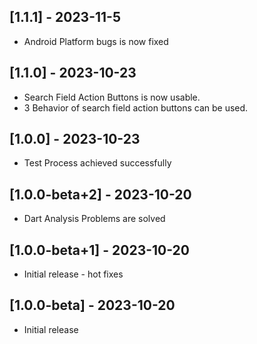 ## [1.1.1] - 2023-11-5
* Android Platform bugs is now fixed

## [1.1.0] - 2023-10-23
* Search Field Action Buttons is now usable.
* 3 Behavior of search field action buttons can be used.

## [1.0.0] - 2023-10-23
* Test Process achieved successfully

## [1.0.0-beta+2] - 2023-10-20
* Dart Analysis Problems are solved

## [1.0.0-beta+1] - 2023-10-20
* Initial release - hot fixes

## [1.0.0-beta] - 2023-10-20
* Initial release